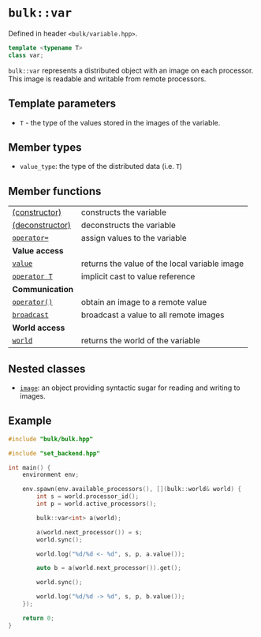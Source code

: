 # `bulk::var`

Defined in header `<bulk/variable.hpp>`.

```cpp
template <typename T>
class var;
```

`bulk::var` represents a distributed object with an image on each processor. This image is readable and writable from remote processors.

## Template parameters

- `T` - the type of the values stored in the images of the variable.

## Member types

- `value_type`: the type of the distributed data (i.e. `T`)

## Member functions

|                                           |                                               |
|-------------------------------------------|-----------------------------------------------|
| [(constructor)](var/constructor.md)       | constructs the variable                       |
| [(deconstructor)](var/deconstructor.md)   | deconstructs the variable                     |
| [`operator=`](var/assignment_operator.md) | assign values to the variable                 |
| **Value access**                          |                                               |
| [`value`](var/value.md)                   | returns the value of the local variable image |
| [`operator T`](var/T_operator.md)         | implicit cast to value reference              |
| **Communication**                         |                                               |
| [`operator()`](var/paren_operator.md)     | obtain an image to a remote value             |
| [`broadcast`](var/broadcast.md)           | broadcast a value to all remote images        |
| **World access**                          |                                               |
| [`world`](var/world.md)                   | returns the world of the variable             |

## Nested classes

- [`image`](var/image.md): an object providing syntactic sugar for reading and writing to images. 

## Example


```cpp
#include "bulk/bulk.hpp"

#include "set_backend.hpp"

int main() {
    environment env;

    env.spawn(env.available_processors(), [](bulk::world& world) {
        int s = world.processor_id();
        int p = world.active_processors();

        bulk::var<int> a(world);

        a(world.next_processor()) = s;
        world.sync();

        world.log("%d/%d <- %d", s, p, a.value());

        auto b = a(world.next_processor()).get();

        world.sync();

        world.log("%d/%d -> %d", s, p, b.value());
    });

    return 0;
}
```
